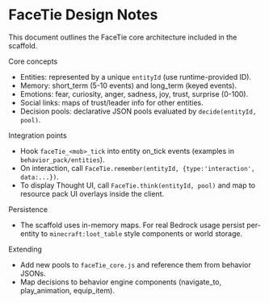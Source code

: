 # FaceTie Design Notes

This document outlines the FaceTie core architecture included in the scaffold.

Core concepts
- Entities: represented by a unique `entityId` (use runtime-provided ID).
- Memory: short_term (5-10 events) and long_term (keyed events).
- Emotions: fear, curiosity, anger, sadness, joy, trust, surprise (0-100).
- Social links: maps of trust/leader info for other entities.
- Decision pools: declarative JSON pools evaluated by `decide(entityId, pool)`.

Integration points
- Hook `faceTie_<mob>_tick` into entity on_tick events (examples in `behavior_pack/entities`).
- On interaction, call `FaceTie.remember(entityId, {type:'interaction', data:...})`.
- To display Thought UI, call `FaceTie.think(entityId, pool)` and map to resource pack UI overlays inside the client.

Persistence
- The scaffold uses in-memory maps. For real Bedrock usage persist per-entity to `minecraft:loot_table` style components or world storage.

Extending
- Add new pools to `faceTie_core.js` and reference them from behavior JSONs.
- Map decisions to behavior engine components (navigate_to, play_animation, equip_item).
